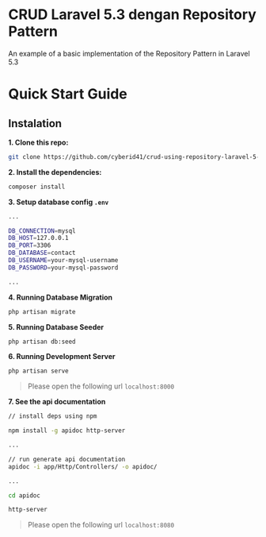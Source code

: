 # CRUD Laravel 5.3 dengan Repository Pattern

An example of a basic implementation of the Repository Pattern in Laravel 5.3

# Quick Start Guide

## Instalation

**1. Clone this repo:**

```sh
git clone https://github.com/cyberid41/crud-using-repository-laravel-5-3.git
```

**2. Install the dependencies:**

```sh
composer install
```

**3. Setup database config `.env`**

```sh
...

DB_CONNECTION=mysql
DB_HOST=127.0.0.1
DB_PORT=3306
DB_DATABASE=contact
DB_USERNAME=your-mysql-username
DB_PASSWORD=your-mysql-password

...
```

**4. Running Database Migration**

```sh
php artisan migrate
```

**5. Running Database Seeder**

```sh
php artisan db:seed
```

**6. Running Development Server**

```sh
php artisan serve
```

> Please open the following url `localhost:8000`


**7. See the api documentation**

```sh
// install deps using npm

npm install -g apidoc http-server

...

// run generate api documentation
apidoc -i app/Http/Controllers/ -o apidoc/

...

cd apidoc

http-server

```

> Please open the following url `localhost:8080`


